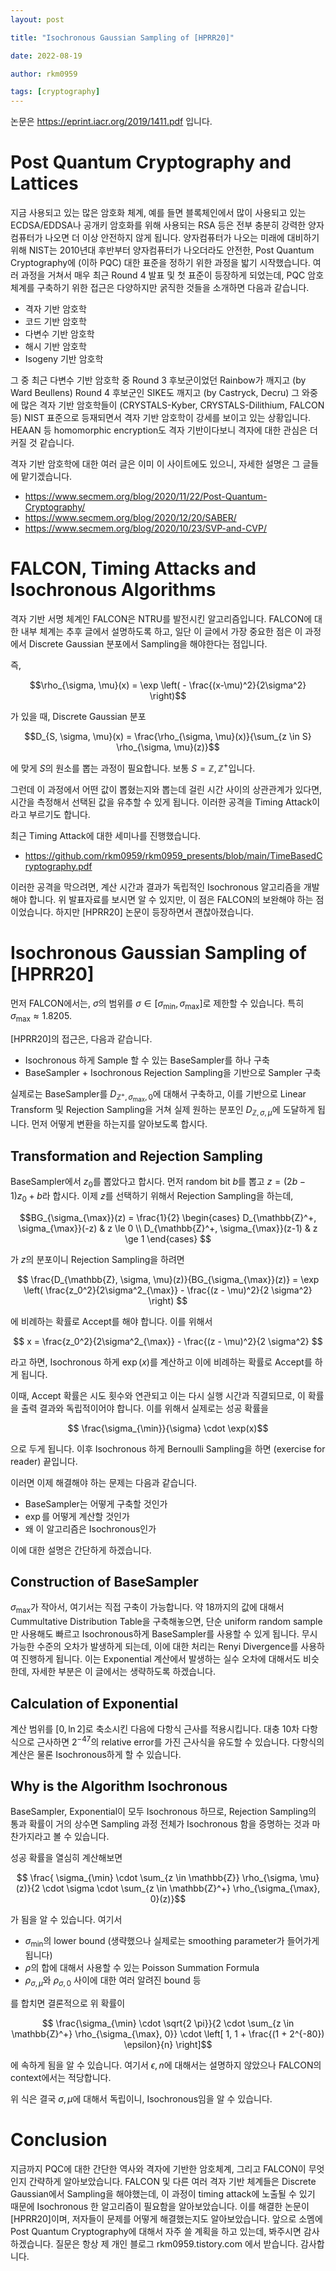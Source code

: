 ```yaml
---
layout: post

title: "Isochronous Gaussian Sampling of [HPRR20]"

date: 2022-08-19

author: rkm0959

tags: [cryptography]
---
```


논문은 https://eprint.iacr.org/2019/1411.pdf 입니다.

# Post Quantum Cryptography and Lattices

지금 사용되고 있는 많은 암호화 체계, 예를 들면 블록체인에서 많이 사용되고 있는 ECDSA/EDDSA나 공개키 암호화를 위해 사용되는 RSA 등은 전부 충분히 강력한 양자컴퓨터가 나오면 더 이상 안전하지 않게 됩니다. 양자컴퓨터가 나오는 미래에 대비하기 위해 NIST는 2010년대 후반부터 양자컴퓨터가 나오더라도 안전한, Post Quantum Cryptography에 (이하 PQC) 대한 표준을 정하기 위한 과정을 밟기 시작했습니다. 여러 과정을 거쳐서 매우 최근 Round 4 발표 및 첫 표준이 등장하게 되었는데, PQC 암호체계를 구축하기 위한 접근은 다양하지만 굵직한 것들을 소개하면 다음과 같습니다.

- 격자 기반 암호학
- 코드 기반 암호학
- 다변수 기반 암호학
- 해시 기반 암호학
- Isogeny 기반 암호학

그 중 최근 다변수 기반 암호학 중 Round 3 후보군이었던 Rainbow가 깨지고 (by Ward Beullens) Round 4 후보군인 SIKE도 깨지고 (by Castryck, Decru) 그 와중에 많은 격자 기반 암호학들이 (CRYSTALS-Kyber, CRYSTALS-Dilithium, FALCON 등) NIST 표준으로 등재되면서 격자 기반 암호학이 강세를 보이고 있는 상황입니다. HEAAN 등 homomorphic encryption도 격자 기반이다보니 격자에 대한 관심은 더 커질 것 같습니다.

격자 기반 암호학에 대한 여러 글은 이미 이 사이트에도 있으니, 자세한 설명은 그 글들에 맡기겠습니다.

- https://www.secmem.org/blog/2020/11/22/Post-Quantum-Cryptography/
- https://www.secmem.org/blog/2020/12/20/SABER/
- https://www.secmem.org/blog/2020/10/23/SVP-and-CVP/

# FALCON, Timing Attacks and Isochronous Algorithms

격자 기반 서명 체계인 FALCON은 NTRU를 발전시킨 알고리즘입니다. FALCON에 대한 내부 체계는 추후 글에서 설명하도록 하고, 일단 이 글에서 가장 중요한 점은 이 과정에서 Discrete Gaussian 분포에서 Sampling을 해야한다는 점입니다.

즉,

$$\rho_{\sigma, \mu}(x) = \exp \left( - \frac{(x-\mu)^2}{2\sigma^2} \right)$$

가 있을 때, Discrete Gaussian 분포

$$D_{S, \sigma, \mu}(x) = \frac{\rho_{\sigma, \mu}(x)}{\sum_{z \in S} \rho_{\sigma, \mu}(z)}$$

에 맞게 $S$의 원소를 뽑는 과정이 필요합니다. 보통 $S = \mathbb{Z}, \mathbb{Z}^+$입니다.

그런데 이 과정에서 어떤 값이 뽑혔는지와 뽑는데 걸린 시간 사이의 상관관계가 있다면, 시간을 측정해서 선택된 값을 유추할 수 있게 됩니다. 이러한 공격을 Timing Attack이라고 부르기도 합니다.

최근 Timing Attack에 대한 세미나를 진행했습니다.

- https://github.com/rkm0959/rkm0959_presents/blob/main/TimeBasedCryptography.pdf

이러한 공격을 막으려면, 계산 시간과 결과가 독립적인 Isochronous 알고리즘을 개발해야 합니다. 위 발표자료를 보시면 알 수 있지만, 이 점은 FALCON의 보완해야 하는 점이었습니다. 하지만 [HPRR20] 논문이 등장하면서 괜찮아졌습니다.

# Isochronous Gaussian Sampling of [HPRR20]

먼저 FALCON에서는, $\sigma$의 범위를 $\sigma \in [\sigma_{\min}, \sigma_{\max}]$로 제한할 수 있습니다. 특히 $\sigma_{\max} \approx 1.8205$.

[HPRR20]의 접근은, 다음과 같습니다.

- Isochronous 하게 Sample 할 수 있는 BaseSampler를 하나 구축
- BaseSampler + Isochronous Rejection Sampling을 기반으로 Sampler 구축

실제로는 BaseSampler를 $D_{\mathbb{Z}^+, \sigma_{\max}, 0}$에 대해서 구축하고, 이를 기반으로 Linear Transform 및 Rejection Sampling을 거쳐 실제 원하는 분포인 $D_{\mathbb{Z}, \sigma, \mu}$에 도달하게 됩니다. 먼저 어떻게 변환을 하는지를 알아보도록 합시다.

## Transformation and Rejection Sampling

BaseSampler에서 $z_0$를 뽑았다고 합시다. 먼저 random bit $b$를 뽑고 $z = (2b-1)z_0 + b$라 합시다. 이제 $z$를 선택하기 위해서 Rejection Sampling을 하는데,

$$BG_{\sigma_{\max}}(z) = \frac{1}{2} \begin{cases} D_{\mathbb{Z}^+, \sigma_{\max}}(-z) & z \le 0 \\ D_{\mathbb{Z}^+, \sigma_{\max}}(z-1) & z \ge 1 \end{cases} $$

가 $z$의 분포이니 Rejection Sampling을 하려면

$$ \frac{D_{\mathbb{Z}, \sigma, \mu}(z)}{BG_{\sigma_{\max}}(z)} = \exp \left( \frac{z_0^2}{2\sigma^2_{\max}} - \frac{(z - \mu)^2}{2 \sigma^2} \right) $$

에 비례하는 확률로 Accept를 해야 합니다. 이를 위해서

$$ x = \frac{z_0^2}{2\sigma^2_{\max}} - \frac{(z - \mu)^2}{2 \sigma^2} $$

라고 하면, Isochronous 하게 $\exp(x)$를 계산하고 이에 비례하는 확률로 Accept를 하게 됩니다.

이때, Accept 확률은 시도 횟수와 연관되고 이는 다시 실행 시간과 직결되므로, 이 확률을 출력 결과와 독립적이어야 합니다. 이를 위해서 실제로는 성공 확률을

$$ \frac{\sigma_{\min}}{\sigma} \cdot \exp(x)$$

으로 두게 됩니다. 이후 Isochronous 하게 Bernoulli Sampling을 하면 (exercise for reader) 끝입니다.

이러면 이제 해결해야 하는 문제는 다음과 같습니다.

- BaseSampler는 어떻게 구축할 것인가
- $\exp$를 어떻게 계산할 것인가
- 왜 이 알고리즘은 Isochronous인가

이에 대한 설명은 간단하게 하겠습니다.

## Construction of BaseSampler

$\sigma_{\max}$가 작아서, 여기서는 직접 구축이 가능합니다. 약 $18$까지의 값에 대해서 Cummultative Distribution Table을 구축해놓으면, 단순 uniform random sample만 사용해도 빠르고 Isochronous하게 BaseSampler를 사용할 수 있게 됩니다. 무시 가능한 수준의 오차가 발생하게 되는데, 이에 대한 처리는 Renyi Divergence를 사용하여 진행하게 됩니다. 이는 Exponential 계산에서 발생하는 실수 오차에 대해서도 비슷한데, 자세한 부분은 이 글에서는 생략하도록 하겠습니다.

## Calculation of Exponential

계산 범위를 $[0, \ln 2]$로 축소시킨 다음에 다항식 근사를 적용시킵니다. 대충 10차 다항식으로 근사하면 $2^{-47}$의 relative error를 가진 근사식을 유도할 수 있습니다. 다항식의 계산은 물론 Isochronous하게 할 수 있습니다.

## Why is the Algorithm Isochronous

BaseSampler, Exponential이 모두 Isochronous 하므로, Rejection Sampling의 통과 확률이 거의 상수면 Sampling 과정 전체가 Isochronous 함을 증명하는 것과 마찬가지라고 볼 수 있습니다.

성공 확률을 열심히 계산해보면

$$ \frac{ \sigma_{\min} \cdot \sum_{z \in \mathbb{Z}} \rho_{\sigma, \mu}(z)}{2 \cdot \sigma \cdot \sum_{z \in \mathbb{Z}^+} \rho_{\sigma_{\max}, 0}(z)}$$

가 됨을 알 수 있습니다. 여기서

- $\sigma_{\min}$의 lower bound (생략했으나 실제로는 smoothing parameter가 들어가게 됩니다)
- $\rho$의 합에 대해서 사용할 수 있는 Poisson Summation Formula
- $\rho_{\sigma, \mu}$와 $\rho_{\sigma, 0}$ 사이에 대한 여러 알려진 bound 등

를 합치면 결론적으로 위 확률이

$$ \frac{\sigma_{\min} \cdot \sqrt{2 \pi}}{2 \cdot \sum_{z \in \mathbb{Z}^+} \rho_{\sigma_{\max}, 0}} \cdot \left[ 1, 1 + \frac{(1 + 2^{-80}) \epsilon}{n} \right]$$

에 속하게 됨을 알 수 있습니다. 여기서 $\epsilon, n$에 대해서는 설명하지 않았으나 FALCON의 context에서는 적당합니다.

위 식은 결국 $\sigma, \mu$에 대해서 독립이니, Isochronous임을 알 수 있습니다.

# Conclusion

지금까지 PQC에 대한 간단한 역사와 격자에 기반한 암호체계, 그리고 FALCON이 무엇인지 간략하게 알아보았습니다. FALCON 및 다른 여러 격자 기반 체계들은 Discrete Gaussian에서 Sampling을 해야했는데, 이 과정이 timing attack에 노출될 수 있기 때문에 Isochronous 한 알고리즘이 필요함을 알아보았습니다. 이를 해결한 논문이 [HPRR20]이며, 저자들이 문제를 어떻게 해결했는지도 알아보았습니다. 앞으로 소멤에 Post Quantum Cryptography에 대해서 자주 쓸 계획을 하고 있는데, 봐주시면 감사하겠습니다. 질문은 항상 제 개인 블로그 rkm0959.tistory.com 에서 받습니다. 감사합니다.
